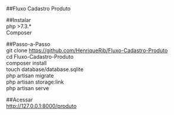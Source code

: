 ##Fluxo Cadastro Produto


##Instalar
<br> php >7.3.*
<br> Composer

##Passo-a-Passo
<br> git clone https://github.com/HenriqueRib/Fluxo-Cadastro-Produto
<br> cd Fluxo-Cadastro-Produto
<br> composer install
<br> touch database/database.sqlite
<br> php artisan migrate
<br> php artisan storage:link
<br> php artisan serve

##Acessar
<br> http://127.0.0.1:8000/produto

